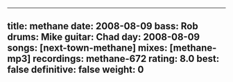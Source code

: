 
---
title: methane
date: 2008-08-09
bass:	Rob
drums:	Mike
guitar:	Chad
day: 2008-08-09
songs: [next-town-methane]
mixes: [methane-mp3]
recordings: methane-672
rating: 8.0
best: false
definitive: false
weight: 0
---
